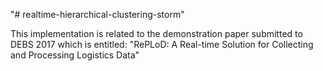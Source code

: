"# realtime-hierarchical-clustering-storm" 

This implementation is related to the demonstration paper submitted to DEBS 2017 which is entitled: "RePLoD: A Real-time Solution for Collecting and Processing Logistics Data"
